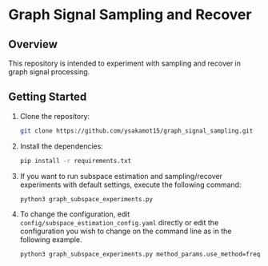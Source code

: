 # Graph Signal Sampling and Recover

## Overview

This repository is intended to experiment with sampling and recover in graph signal processing.


## Getting Started

1. Clone the repository:

    ```bash
    git clone https://github.com/ysakamot15/graph_signal_sampling.git
    ```

2. Install the dependencies:

    ```bash
    pip install -r requirements.txt
    ```

3. If you want to run subspace estimation and sampling/recover experiments with default settings, execute the following command:

    ```bash
    python3 graph_subspace_experiments.py
    ```

4. To change the configuration, edit `config/subspace_estimation_config.yaml` directly or edit the configuration you wish to change on the command line as in the following example.

    ```bash
    python3 graph_subspace_experiments.py method_params.use_method=frequency_regularization signal_params.signal_kind=pgs
    ```
